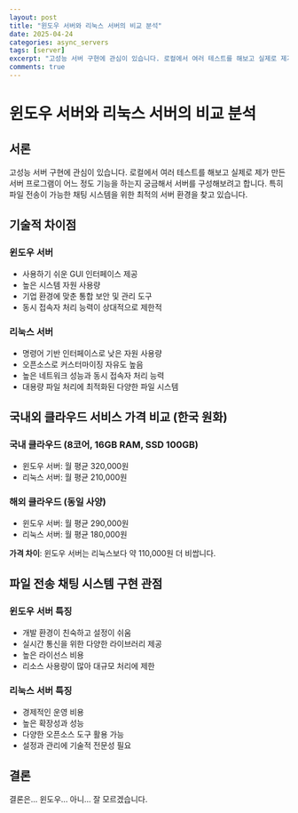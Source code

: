 ```yaml
---
layout: post
title: "윈도우 서버와 리눅스 서버의 비교 분석"
date: 2025-04-24
categories: async_servers
tags: [server]
excerpt: "고성능 서버 구현에 관심이 있습니다. 로컬에서 여러 테스트를 해보고 실제로 제가 만든 서버 프로그램이 어느 정도 기능을 하는지 궁금해서 서버를 구성해보려고 합니다. 특히 파일 전송이 가능한 채팅 시스템을 구현하는 데 있어 윈도우 서버와 리눅스 서버 중 어떤 것이 더 적합한지 비교 분석하고, 각 시스템의 국내외 가격 차이도 함께 알아보고자 합니다."
comments: true
---
```


# 윈도우 서버와 리눅스 서버의 비교 분석

## 서론

고성능 서버 구현에 관심이 있습니다. 로컬에서 여러 테스트를 해보고 실제로 제가 만든 서버 프로그램이 어느 정도 기능을 하는지 궁금해서 서버를 구성해보려고 합니다. 특히 파일 전송이 가능한 채팅 시스템을 위한 최적의 서버 환경을 찾고 있습니다.

## 기술적 차이점

### 윈도우 서버
- 사용하기 쉬운 GUI 인터페이스 제공
- 높은 시스템 자원 사용량
- 기업 환경에 맞춘 통합 보안 및 관리 도구
- 동시 접속자 처리 능력이 상대적으로 제한적

### 리눅스 서버
- 명령어 기반 인터페이스로 낮은 자원 사용량
- 오픈소스로 커스터마이징 자유도 높음
- 높은 네트워크 성능과 동시 접속자 처리 능력
- 대용량 파일 처리에 최적화된 다양한 파일 시스템

## 국내외 클라우드 서비스 가격 비교 (한국 원화)

### 국내 클라우드 (8코어, 16GB RAM, SSD 100GB)
- 윈도우 서버: 월 평균 320,000원
- 리눅스 서버: 월 평균 210,000원

### 해외 클라우드 (동일 사양)
- 윈도우 서버: 월 평균 290,000원
- 리눅스 서버: 월 평균 180,000원

**가격 차이**: 윈도우 서버는 리눅스보다 약 110,000원 더 비쌉니다.

## 파일 전송 채팅 시스템 구현 관점

### 윈도우 서버 특징
- 개발 환경이 친숙하고 설정이 쉬움
- 실시간 통신을 위한 다양한 라이브러리 제공
- 높은 라이선스 비용
- 리소스 사용량이 많아 대규모 처리에 제한

### 리눅스 서버 특징
- 경제적인 운영 비용
- 높은 확장성과 성능
- 다양한 오픈소스 도구 활용 가능
- 설정과 관리에 기술적 전문성 필요

## 결론

결론은... 윈도우... 아니... 잘 모르겠습니다.